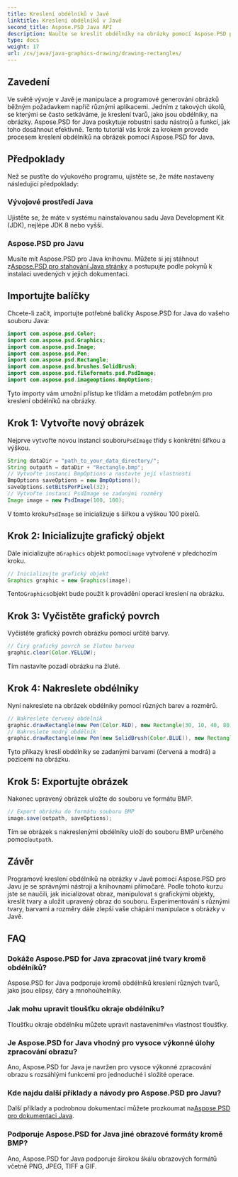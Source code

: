 ```yaml
---
title: Kreslení obdélníků v Javě
linktitle: Kreslení obdélníků v Javě
second_title: Aspose.PSD Java API
description: Naučte se kreslit obdélníky na obrázky pomocí Aspose.PSD pro Java. Tento tutoriál krok za krokem provede vývojáře Java. Ideální pro úkoly manipulace s obrázky.
type: docs
weight: 17
url: /cs/java/java-graphics-drawing/drawing-rectangles/
---
```

## Zavedení
Ve světě vývoje v Javě je manipulace a programové generování obrázků běžným požadavkem napříč různými aplikacemi. Jedním z takových úkolů, se kterými se často setkáváme, je kreslení tvarů, jako jsou obdélníky, na obrázky. Aspose.PSD for Java poskytuje robustní sadu nástrojů a funkcí, jak toho dosáhnout efektivně. Tento tutoriál vás krok za krokem provede procesem kreslení obdélníků na obrázek pomocí Aspose.PSD for Java.
## Předpoklady
Než se pustíte do výukového programu, ujistěte se, že máte nastaveny následující předpoklady:
### Vývojové prostředí Java
Ujistěte se, že máte v systému nainstalovanou sadu Java Development Kit (JDK), nejlépe JDK 8 nebo vyšší.
### Aspose.PSD pro Javu
 Musíte mít Aspose.PSD pro Java knihovnu. Můžete si jej stáhnout z[Aspose.PSD pro stahování Java stránky](https://releases.aspose.com/psd/java/) a postupujte podle pokynů k instalaci uvedených v jejich dokumentaci.
## Importujte balíčky
Chcete-li začít, importujte potřebné balíčky Aspose.PSD for Java do vašeho souboru Java:
```java
import com.aspose.psd.Color;
import com.aspose.psd.Graphics;
import com.aspose.psd.Image;
import com.aspose.psd.Pen;
import com.aspose.psd.Rectangle;
import com.aspose.psd.brushes.SolidBrush;
import com.aspose.psd.fileformats.psd.PsdImage;
import com.aspose.psd.imageoptions.BmpOptions;
```
Tyto importy vám umožní přístup ke třídám a metodám potřebným pro kreslení obdélníků na obrázky.
## Krok 1: Vytvořte nový obrázek
 Nejprve vytvořte novou instanci souboru`PsdImage` třídy s konkrétní šířkou a výškou.
```java
String dataDir = "path_to_your_data_directory/";
String outpath = dataDir + "Rectangle.bmp";
// Vytvořte instanci BmpOptions a nastavte její vlastnosti
BmpOptions saveOptions = new BmpOptions();
saveOptions.setBitsPerPixel(32);
// Vytvořte instanci PsdImage se zadanými rozměry
Image image = new PsdImage(100, 100);
```
 V tomto kroku`PsdImage` se inicializuje s šířkou a výškou 100 pixelů.
## Krok 2: Inicializujte grafický objekt
 Dále inicializujte a`Graphics` objekt pomocí`image` vytvořené v předchozím kroku.
```java
// Inicializujte grafický objekt
Graphics graphic = new Graphics(image);
```
 Tento`Graphics`objekt bude použit k provádění operací kreslení na obrázku.
## Krok 3: Vyčistěte grafický povrch
Vyčistěte grafický povrch obrázku pomocí určité barvy.
```java
// Čirý grafický povrch se žlutou barvou
graphic.clear(Color.YELLOW);
```
Tím nastavíte pozadí obrázku na žluté.
## Krok 4: Nakreslete obdélníky
Nyní nakreslete na obrázek obdélníky pomocí různých barev a rozměrů.
```java
// Nakreslete červený obdélník
graphic.drawRectangle(new Pen(Color.RED), new Rectangle(30, 10, 40, 80));
// Nakreslete modrý obdélník
graphic.drawRectangle(new Pen(new SolidBrush(Color.BLUE)), new Rectangle(10, 30, 80, 40));
```
Tyto příkazy kreslí obdélníky se zadanými barvami (červená a modrá) a pozicemi na obrázku.
## Krok 5: Exportujte obrázek
Nakonec upravený obrázek uložte do souboru ve formátu BMP.
```java
// Export obrázku do formátu souboru BMP
image.save(outpath, saveOptions);
```
 Tím se obrázek s nakreslenými obdélníky uloží do souboru BMP určeného pomocí`outpath`.

## Závěr
Programové kreslení obdélníků na obrázky v Javě pomocí Aspose.PSD pro Javu je se správnými nástroji a knihovnami přímočaré. Podle tohoto kurzu jste se naučili, jak inicializovat obraz, manipulovat s grafickými objekty, kreslit tvary a uložit upravený obraz do souboru. Experimentování s různými tvary, barvami a rozměry dále zlepší vaše chápání manipulace s obrázky v Javě.
## FAQ
### Dokáže Aspose.PSD for Java zpracovat jiné tvary kromě obdélníků?
Aspose.PSD for Java podporuje kromě obdélníků kreslení různých tvarů, jako jsou elipsy, čáry a mnohoúhelníky.
### Jak mohu upravit tloušťku okraje obdélníku?
 Tloušťku okraje obdélníku můžete upravit nastavením`Pen` vlastnost tloušťky.
### Je Aspose.PSD for Java vhodný pro vysoce výkonné úlohy zpracování obrazu?
Ano, Aspose.PSD for Java je navržen pro vysoce výkonné zpracování obrazu s rozsáhlými funkcemi pro jednoduché i složité operace.
### Kde najdu další příklady a návody pro Aspose.PSD pro Javu?
 Další příklady a podrobnou dokumentaci můžete prozkoumat na[Aspose.PSD pro dokumentaci Java](https://reference.aspose.com/psd/java/).
### Podporuje Aspose.PSD for Java jiné obrazové formáty kromě BMP?
Ano, Aspose.PSD for Java podporuje širokou škálu obrazových formátů včetně PNG, JPEG, TIFF a GIF.